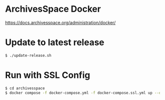 # ArchivesSpace Docker

https://docs.archivesspace.org/administration/docker/

# Update to latest release
```bash
$ ./update-release.sh
```

# Run with SSL Config
```bash
$ cd archivesspace
$ docker compose -f docker-compose.yml -f docker-compose.ssl.yml up --detach
```